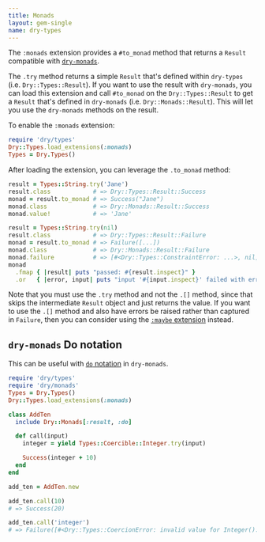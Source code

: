 ```yaml
---
title: Monads
layout: gem-single
name: dry-types
---
```


The `:monads` extension provides a `#to_monad` method that returns a `Result` compatible with [`dry-monads`](//page/dry-monads).

The `.try` method returns a simple `Result` that's defined within `dry-types` (i.e. `Dry::Types::Result`).
If you want to use the result with `dry-monads`, you can load this extension and call `#to_monad` on the `Dry::Types::Result` to get a `Result` that's defined in `dry-monads` (i.e. `Dry::Monads::Result`). This will let you use the `dry-monads` methods on the result.

To enable the `:monads` extension:

```ruby
require 'dry/types'
Dry::Types.load_extensions(:monads)
Types = Dry.Types()
```

After loading the extension, you can leverage the `.to_monad` method:

```ruby
result = Types::String.try('Jane')
result.class            # => Dry::Types::Result::Success
monad = result.to_monad # => Success("Jane")
monad.class             # => Dry::Monads::Result::Success
monad.value!            # => 'Jane'

result = Types::String.try(nil)
result.class            # => Dry::Types::Result::Failure
monad = result.to_monad # => Failure([...])
monad.class             # => Dry::Monads::Result::Failure
monad.failure           # => [#<Dry::Types::ConstraintError: ...>, nil]
monad
  .fmap { |result| puts "passed: #{result.inspect}" }
  .or   { |error, input| puts "input '#{input.inspect}' failed with error: #{error.to_s}" }
```

Note that you must use the `.try` method and not the `.[]` method, since that skips the intermediate `Result` object and just returns the value. If you want to use the `.[]` method and also have errors be raised rather than captured in `Failure`, then you can consider using the [`:maybe` extension](//page/extensions/maybe) instead.

## `dry-monads` Do notation
This can be useful with [`do` notation](//doc/dry-monads/do-notation) in `dry-monads`.

```ruby
require 'dry/types'
require 'dry/monads'
Types = Dry.Types()
Dry::Types.load_extensions(:monads)

class AddTen
  include Dry::Monads[:result, :do]

  def call(input)
    integer = yield Types::Coercible::Integer.try(input)

    Success(integer + 10)
  end
end

add_ten = AddTen.new

add_ten.call(10)
# => Success(20)

add_ten.call('integer')
# => Failure([#<Dry::Types::CoercionError: invalid value for Integer(): "integer">, "integer"])
```
